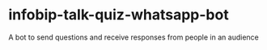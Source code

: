 # infobip-talk-quiz-whatsapp-bot
A bot to send questions and receive responses from people in an audience
